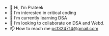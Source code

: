 - 👋 Hi, I’m Prateek 
- 👀 I’m interested in critical coding
- 🌱 I’m currently learning DSA
- 💞️ I’m looking to collaborate on DSA and Webd.
- 📫 How to reach me ps1324714@gmail.com


<!---
PrateekNITA/PrateekNITA is a ✨ special ✨ repository because its `README.md` (this file) appears on your GitHub profile.
You can click the Preview link to take a look at your changes.
--->
